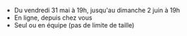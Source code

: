 - Du vendredi 31 mai à 19h, jusqu'au dimanche 2 juin à 19h
- En ligne, depuis chez vous
- Seul ou en équipe (pas de limite de taille)